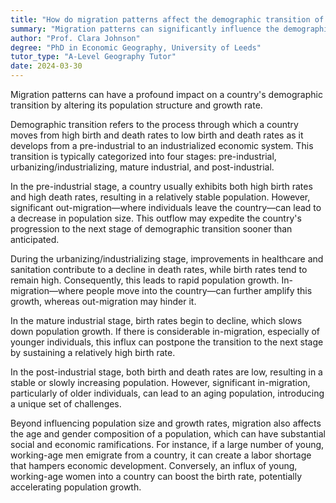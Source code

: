 ```yaml
---
title: "How do migration patterns affect the demographic transition of a country?"
summary: "Migration patterns can significantly influence the demographic transition of a country by altering its population structure and growth rate."
author: "Prof. Clara Johnson"
degree: "PhD in Economic Geography, University of Leeds"
tutor_type: "A-Level Geography Tutor"
date: 2024-03-30
---
```


Migration patterns can have a profound impact on a country's demographic transition by altering its population structure and growth rate.

Demographic transition refers to the process through which a country moves from high birth and death rates to low birth and death rates as it develops from a pre-industrial to an industrialized economic system. This transition is typically categorized into four stages: pre-industrial, urbanizing/industrializing, mature industrial, and post-industrial.

In the pre-industrial stage, a country usually exhibits both high birth rates and high death rates, resulting in a relatively stable population. However, significant out-migration—where individuals leave the country—can lead to a decrease in population size. This outflow may expedite the country's progression to the next stage of demographic transition sooner than anticipated.

During the urbanizing/industrializing stage, improvements in healthcare and sanitation contribute to a decline in death rates, while birth rates tend to remain high. Consequently, this leads to rapid population growth. In-migration—where people move into the country—can further amplify this growth, whereas out-migration may hinder it.

In the mature industrial stage, birth rates begin to decline, which slows down population growth. If there is considerable in-migration, especially of younger individuals, this influx can postpone the transition to the next stage by sustaining a relatively high birth rate.

In the post-industrial stage, both birth and death rates are low, resulting in a stable or slowly increasing population. However, significant in-migration, particularly of older individuals, can lead to an aging population, introducing a unique set of challenges.

Beyond influencing population size and growth rates, migration also affects the age and gender composition of a population, which can have substantial social and economic ramifications. For instance, if a large number of young, working-age men emigrate from a country, it can create a labor shortage that hampers economic development. Conversely, an influx of young, working-age women into a country can boost the birth rate, potentially accelerating population growth.
    